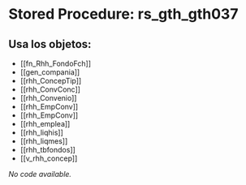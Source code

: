 # Stored Procedure: rs_gth_gth037

## Usa los objetos:
- [[fn_Rhh_FondoFch]]
- [[gen_compania]]
- [[rhh_ConcepTip]]
- [[rhh_ConvConc]]
- [[rhh_Convenio]]
- [[rhh_EmpConv]]
- [[rhh_EmpConv]]
- [[rhh_emplea]]
- [[rhh_liqhis]]
- [[rhh_liqmes]]
- [[rhh_tbfondos]]
- [[v_rhh_concep]]

*No code available.*
